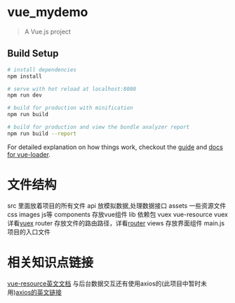 # vue_mydemo

> A Vue.js project

## Build Setup

``` bash
# install dependencies
npm install

# serve with hot reload at localhost:8080
npm run dev

# build for production with minification
npm run build

# build for production and view the bundle analyzer report
npm run build --report
```

For detailed explanation on how things work, checkout the [guide](http://vuejs-templates.github.io/webpack/) and [docs for vue-loader](http://vuejs.github.io/vue-loader).

# 文件结构
src 里面放着项目的所有文件
api 放模拟数据,处理数据接口
assets 一些资源文件css images js等
components 存放vue组件
lib 依赖包 vuex vue-resource
vuex 详看[vuex](https://vuex.vuejs.org/zh-cn/intro.html)
router 存放文件的路由路径，详看[router](https://router.vuejs.org/zh-cn/essentials/getting-started.html)
views 存放界面组件
main.js 项目的入口文件

# 相关知识点链接
[vue-resource英文文档](https://github.com/pagekit/vue-resource/blob/master/docs/http.md)
与后台数据交互还有使用axios的(此项目中暂时未用)[axios的英文链接](https://www.npmjs.com/package/axios)


